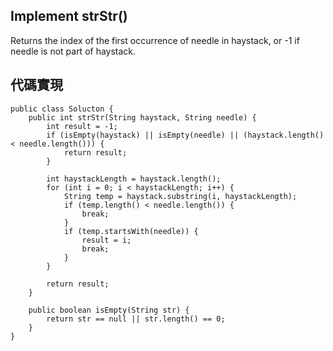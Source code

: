 ## Implement strStr()

Returns the index of the first occurrence of needle in haystack, or -1 if needle is not part of haystack.

## 代碼實現

```
public class Solucton {
    public int strStr(String haystack, String needle) {
        int result = -1;
        if (isEmpty(haystack) || isEmpty(needle) || (haystack.length() < needle.length())) {
            return result;
        }   

        int haystackLength = haystack.length();
        for (int i = 0; i < haystackLength; i++) {
            String temp = haystack.substring(i, haystackLength);
            if (temp.length() < needle.length()) {
                break;
            } 
            if (temp.startsWith(needle)) {
                result = i;
                break;
            }
        }
	
        return result;
    }

    public boolean isEmpty(String str) {
        return str == null || str.length() == 0;
    }
}
```
